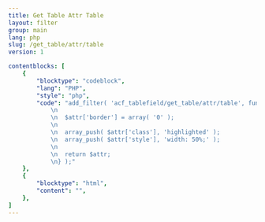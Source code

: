 ```yaml
---
title: Get Table Attr Table
layout: filter
group: main
lang: php
slug: /get_table/attr/table
version: 1

contentblocks: [
	{
		"blocktype": "codeblock",
		"lang": "PHP",
		"style": "php",
		"code": "add_filter( 'acf_tablefield/get_table/attr/table', function( $attr, $data ) {
			\n
			\n	$attr['border'] = array( '0' );
			\n
			\n	array_push( $attr['class'], 'highlighted' );
			\n	array_push( $attr['style'], 'width: 50%;' );
			\n
			\n	return $attr;
			\n} );"
	},
	{
		"blocktype": "html",
		"content": "",
	},
]
---
```

